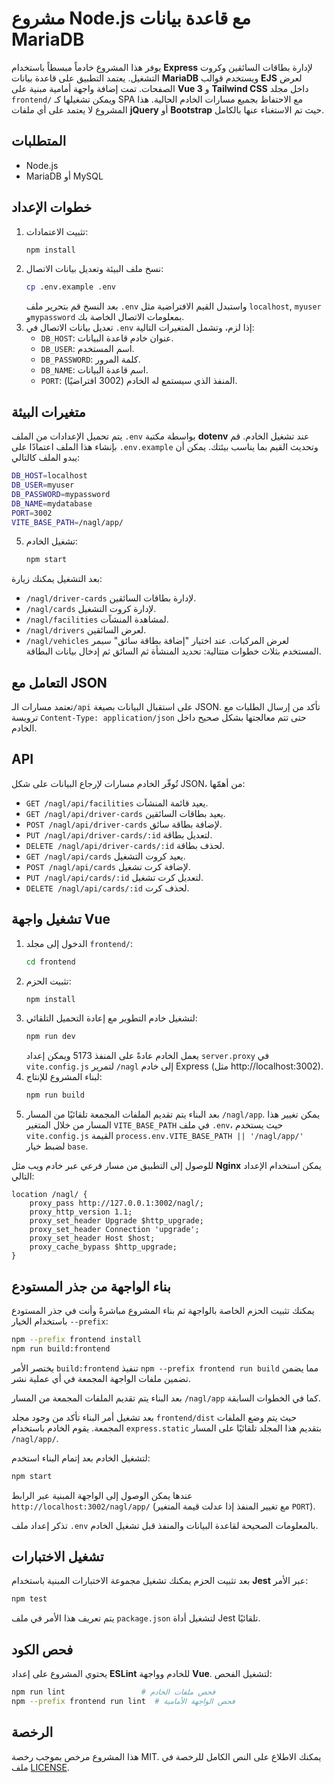 # مشروع Node.js مع قاعدة بيانات MariaDB

يوفر هذا المشروع خادماً مبسطاً باستخدام **Express** لإدارة بطاقات السائقين وكروت التشغيل. يعتمد التطبيق على قاعدة بيانات **MariaDB** ويستخدم قوالب **EJS** لعرض الصفحات.
تمت إضافة واجهة أمامية مبنية على **Vue 3** و **Tailwind CSS** داخل مجلد `frontend/` ويمكن تشغيلها كـ SPA مع الاحتفاظ بجميع مسارات الخادم الحالية.
هذا المشروع لا يعتمد على أي ملفات **jQuery** أو **Bootstrap** حيث تم الاستغناء عنها بالكامل.

## المتطلبات

- Node.js
- MariaDB أو MySQL

## خطوات الإعداد

1. تثبيت الاعتمادات:
   ```bash
   npm install
   ```
2. نسخ ملف البيئة وتعديل بيانات الاتصال:
   ```bash
   cp .env.example .env
   ```
   بعد النسخ قم بتحرير ملف `.env` واستبدل القيم الافتراضية مثل `localhost`,
   `myuser` و`mypassword` بمعلومات الاتصال الخاصة بك.
3. تعديل بيانات الاتصال في `.env` إذا لزم، وتشمل المتغيرات التالية:
   - `DB_HOST`: عنوان خادم قاعدة البيانات.
   - `DB_USER`: اسم المستخدم.
   - `DB_PASSWORD`: كلمة المرور.
   - `DB_NAME`: اسم قاعدة البيانات.
   - `PORT`: المنفذ الذي سيستمع له الخادم (3002 افتراضيًا).
## متغيرات البيئة

يتم تحميل الإعدادات من الملف `.env` بواسطة مكتبة **dotenv** عند تشغيل الخادم. قم بإنشاء هذا الملف اعتمادًا على `.env.example` وتحديث القيم بما يناسب بيئتك.
يمكن أن يبدو الملف كالتالي:

```bash
DB_HOST=localhost
DB_USER=myuser
DB_PASSWORD=mypassword
DB_NAME=mydatabase
PORT=3002
VITE_BASE_PATH=/nagl/app/
```
5. تشغيل الخادم:
   ```bash
   npm start
   ```

بعد التشغيل يمكنك زيارة:
- `/nagl/driver-cards` لإدارة بطاقات السائقين.
- `/nagl/cards` لإدارة كروت التشغيل.
- `/nagl/facilities` لمشاهدة المنشآت.
- `/nagl/drivers` لعرض السائقين.
- `/nagl/vehicles` لعرض المركبات.
عند اختيار "إضافة بطاقة سائق" سيمر المستخدم بثلاث خطوات متتالية: تحديد المنشأة ثم السائق ثم إدخال بيانات البطاقة.


## التعامل مع JSON

تعتمد مسارات الـ`/api` على استقبال البيانات بصيغة JSON. تأكد من إرسال الطلبات مع ترويسة
`Content-Type: application/json` حتى تتم معالجتها بشكل صحيح داخل الخادم.

## API

تُوفّر الخادم مسارات لإرجاع البيانات على شكل JSON، من أهمّها:

- `GET /nagl/api/facilities` يعيد قائمة المنشآت.
- `GET /nagl/api/driver-cards` يعيد بطاقات السائقين.
- `POST /nagl/api/driver-cards` لإضافة بطاقة سائق.
- `PUT /nagl/api/driver-cards/:id` لتعديل بطاقة.
- `DELETE /nagl/api/driver-cards/:id` لحذف بطاقة.
- `GET /nagl/api/cards` يعيد كروت التشغيل.
- `POST /nagl/api/cards` لإضافة كرت تشغيل.
- `PUT /nagl/api/cards/:id` لتعديل كرت تشغيل.
- `DELETE /nagl/api/cards/:id` لحذف كرت.

## تشغيل واجهة Vue

1. الدخول إلى مجلد `frontend/`:
   ```bash
   cd frontend
   ```
2. تثبيت الحزم:
   ```bash
   npm install
   ```
3. لتشغيل خادم التطوير مع إعادة التحميل التلقائي:
   ```bash
   npm run dev
   ```
   يعمل الخادم عادةً على المنفذ 5173 ويمكن إعداد `server.proxy` في `vite.config.js` لتمرير `/nagl` إلى خادم Express (مثل http://localhost:3002).
4. لبناء المشروع للإنتاج:
   ```bash
   npm run build
   ```
5. بعد البناء يتم تقديم الملفات المجمعة تلقائيًا من المسار `/nagl/app`.
   يمكن تغيير هذا المسار من خلال المتغير `VITE_BASE_PATH` في ملف `.env`، حيث
   يستخدم `vite.config.js` القيمة `process.env.VITE_BASE_PATH || '/nagl/app/'`
   لضبط خيار `base`.

للوصول إلى التطبيق من مسار فرعي عبر خادم ويب مثل **Nginx** يمكن استخدام الإعداد التالي:

```nginx
location /nagl/ {
    proxy_pass http://127.0.0.1:3002/nagl/;
    proxy_http_version 1.1;
    proxy_set_header Upgrade $http_upgrade;
    proxy_set_header Connection 'upgrade';
    proxy_set_header Host $host;
    proxy_cache_bypass $http_upgrade;
}
```

## بناء الواجهة من جذر المستودع

يمكنك تثبيت الحزم الخاصة بالواجهة ثم بناء المشروع مباشرةً وأنت في جذر المستودع باستخدام الخيار `--prefix`:

```bash
npm --prefix frontend install
npm run build:frontend
```

يختصر الأمر `build:frontend` تنفيذ `npm --prefix frontend run build` مما يضمن تضمين ملفات الواجهة المجمعة في أي عملية نشر.

بعد البناء يتم تقديم الملفات المجمعة من المسار `/nagl/app` كما في الخطوات السابقة.

بعد تشغيل أمر البناء تأكد من وجود مجلد `frontend/dist` حيث يتم وضع الملفات المجمعة. يقوم الخادم باستخدام `express.static` بتقديم هذا المجلد تلقائيًا على المسار `/nagl/app/`.

لتشغيل الخادم بعد إتمام البناء استخدم:

```bash
npm start
```

عندها يمكن الوصول إلى الواجهة المبنية عبر الرابط `http://localhost:3002/nagl/app/` (مع تغيير المنفذ إذا عدلت قيمة المتغير `PORT`).

تذكر إعداد ملف `.env` بالمعلومات الصحيحة لقاعدة البيانات والمنفذ قبل تشغيل الخادم.

## تشغيل الاختبارات

بعد تثبيت الحزم يمكنك تشغيل مجموعة الاختبارات المبنية باستخدام **Jest** عبر الأمر:

```bash
npm test
```
يتم تعريف هذا الأمر في ملف `package.json` لتشغيل أداة Jest تلقائيًا.

## فحص الكود

يحتوي المشروع على إعداد **ESLint** للخادم وواجهة **Vue**. لتشغيل الفحص:

```bash
npm run lint                 # فحص ملفات الخادم
npm --prefix frontend run lint  # فحص الواجهة الأمامية
```

## الرخصة

هذا المشروع مرخص بموجب رخصة MIT. يمكنك الاطلاع على النص الكامل للرخصة في ملف [LICENSE](LICENSE).
